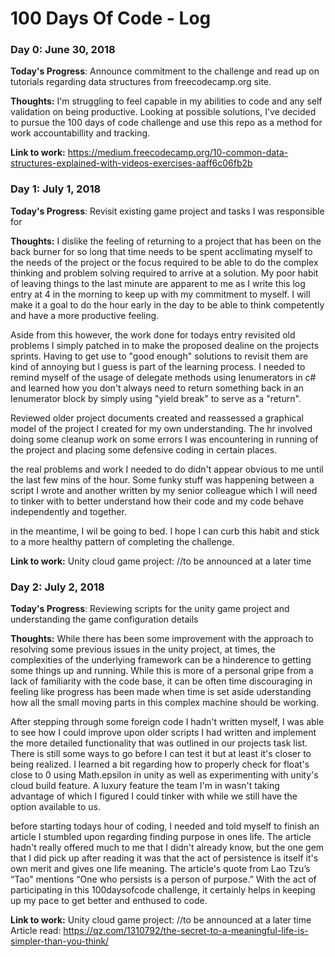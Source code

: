 # 100 Days Of Code - Log

### Day 0: June 30, 2018

**Today's Progress**: Announce commitment to the challenge and read up on tutorials regarding data structures from freecodecamp.org site.

**Thoughts:** I'm struggling to feel capable in my abilities to code and any self validation on being productive. Looking at possible solutions, I've decided to pursue the 100 days of code challenge and use this repo as a method for work accountabillity and tracking.

**Link to work:** 
https://medium.freecodecamp.org/10-common-data-structures-explained-with-videos-exercises-aaff6c06fb2b

### Day 1: July 1, 2018

**Today's Progress**: Revisit existing game project and tasks I was responsible for

**Thoughts:** I dislike the feeling of returning to a project that has been on the back burner for so long that time needs to be spent acclimating myself to the needs of the project or the focus required to be able to do the complex thinking and problem solving required to arrive at a solution. My poor habit of leaving things to the last minute are apparent to me as I write this  log entry at 4 in the morning to keep up with my commitment to myself. I will make it a goal to do the hour early in the day to be able to think competently and have a more productive feeling.

Aside from this however, the work done for todays entry revisited old problems I simply patched in to make the proposed dealine on the projects sprints. Having to get use to "good enough" solutions to revisit them are kind of annoying but I guess is part of the learning process. I needed to remind myself of the usage of delegate methods using Ienumerators in c# and learned how you don't always need to return something back in an Ienumerator block by simply using "yield break" to serve as a "return".

Reviewed older project documents created and reassessed a graphical model of the project I created for my own understanding.
The hr involved doing some cleanup work on some errors I was encountering in running of the project and placing some defensive coding in certain places.

the real problems and work I needed to do didn't appear obvious to me until the last few mins of the hour. Some funky stuff was happening between a script I wrote and another written by my senior colleague which I will need to tinker with to better understand how their code and my code behave independently and together.

in the meantime, I wil be going to bed. I hope I can curb this habit and stick to a more healthy pattern of completing the challenge.

**Link to work:** 
Unity cloud game project: //to be announced at a later time

### Day 2: July 2, 2018

**Today's Progress**: Reviewing scripts for the unity game project and understanding the game configuration details

**Thoughts:** While there has been some improvement with the approach to resolving some previous issues in the unity project, at times, the complexities of the underlying framework can be a hinderence to getting some things up and running. While this is more of a personal gripe from a lack of familiarity with the code base, it can be often time discouraging in feeling like progress has been made when time is set aside uderstanding how all the small moving parts in this complex machine should be working.

After stepping through some foreign code I hadn't written myself, I was able to see how I could improve upon older scripts I had written and implement the more detailed functionality that was outlined in our projects task list. There is still some ways to go before I can test it but at least it's closer to being realized. I learned a bit regarding how to properly check for float's close to 0 using Math.epsilon in unity as well as experimenting with unity's cloud build feature. A luxury feature the team I'm in wasn't taking advantage of which I figured I could tinker with while we still have the option available to us.

before starting todays hour of coding, I needed and told myself to finish an article I stumbled upon regarding finding purpose in ones life. The article hadn't really offered much to me that I didn't already know, but the one gem that I did pick up after reading it was that the act of persistence is itself it's own merit and gives one life meaning. The article's quote from Lao Tzu’s “Tao" mentions “One who persists is a person of purpose.” With the act of participating in this 100daysofcode challenge, it certainly helps in keeping up my pace to get better and enthused to code.

**Link to work:** 
Unity cloud game project: //to be announced at a later time
Article read: https://qz.com/1310792/the-secret-to-a-meaningful-life-is-simpler-than-you-think/
